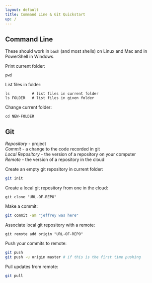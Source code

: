 ```yaml
---
layout: default
title: Command Line & Git Quickstart
up: /
---
```

## Command Line
These should work in `bash` (and most shells) on Linux and Mac and in PowerShell in Windows.

Print current folder:
```
pwd
```

List files in folder:
```
ls          # list files in current folder
ls FOLDER   # list files in given folder
```

Change current folder:
```
cd NEW-FOLDER
```

## Git
*Repository* - project  
*Commit* - a change to the code recorded in git  
*Local Repository* - the version of a repository on your computer  
*Remote* - the version of a repository in the cloud

Create an empty git repository in current folder:
```bash
git init
```

Create a local git repository from one in the cloud:
```
git clone "URL-OF-REPO"
```

Make a commit:
```bash
git commit -am "jeffrey was here"
```

Associate local git repository with a remote:
```
git remote add origin "URL-OF-REPO"
```

Push your commits to remote:
```bash
git push
git push -u origin master # if this is the first time pushing 
```

Pull updates from remote:
```bash
git pull
``` 